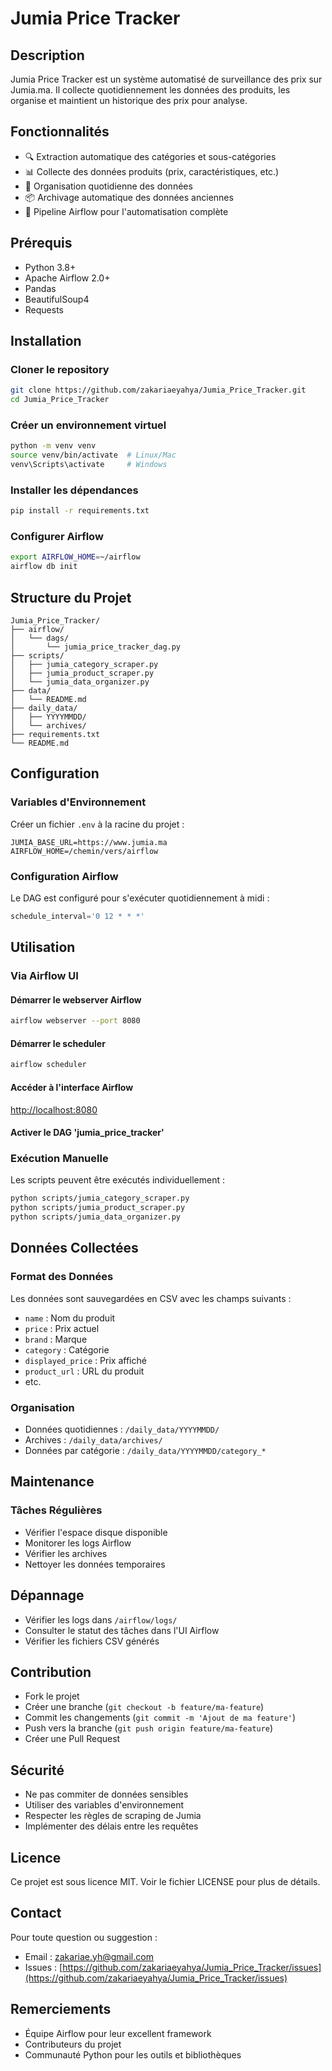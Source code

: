 # Jumia Price Tracker

## Description

Jumia Price Tracker est un système automatisé de surveillance des prix sur Jumia.ma. Il collecte quotidiennement les données des produits, les organise et maintient un historique des prix pour analyse.

## Fonctionnalités

- 🔍 Extraction automatique des catégories et sous-catégories
- 📊 Collecte des données produits (prix, caractéristiques, etc.)
- 📅 Organisation quotidienne des données
- 📦 Archivage automatique des données anciennes
- 🔄 Pipeline Airflow pour l'automatisation complète

## Prérequis

- Python 3.8+
- Apache Airflow 2.0+
- Pandas
- BeautifulSoup4
- Requests

## Installation

### Cloner le repository

```bash
git clone https://github.com/zakariaeyahya/Jumia_Price_Tracker.git
cd Jumia_Price_Tracker
```

### Créer un environnement virtuel

```bash
python -m venv venv
source venv/bin/activate  # Linux/Mac
venv\Scripts\activate     # Windows
```

### Installer les dépendances

```bash
pip install -r requirements.txt
```

### Configurer Airflow

```bash
export AIRFLOW_HOME=~/airflow
airflow db init
```

## Structure du Projet

```
Jumia_Price_Tracker/
├── airflow/
│   └── dags/
│       └── jumia_price_tracker_dag.py
├── scripts/
│   ├── jumia_category_scraper.py
│   ├── jumia_product_scraper.py
│   └── jumia_data_organizer.py
├── data/
│   └── README.md
├── daily_data/
│   ├── YYYYMMDD/
│   └── archives/
├── requirements.txt
└── README.md
```

## Configuration

### Variables d'Environnement

Créer un fichier `.env` à la racine du projet :

```
JUMIA_BASE_URL=https://www.jumia.ma
AIRFLOW_HOME=/chemin/vers/airflow
```

### Configuration Airflow

Le DAG est configuré pour s'exécuter quotidiennement à midi :

```python
schedule_interval='0 12 * * *'
```

## Utilisation

### Via Airflow UI

#### Démarrer le webserver Airflow

```bash
airflow webserver --port 8080
```

#### Démarrer le scheduler

```bash
airflow scheduler
```

#### Accéder à l'interface Airflow

[http://localhost:8080](http://localhost:8080)

#### Activer le DAG 'jumia_price_tracker'

### Exécution Manuelle

Les scripts peuvent être exécutés individuellement :

```bash
python scripts/jumia_category_scraper.py
python scripts/jumia_product_scraper.py
python scripts/jumia_data_organizer.py
```

## Données Collectées

### Format des Données

Les données sont sauvegardées en CSV avec les champs suivants :

- `name` : Nom du produit
- `price` : Prix actuel
- `brand` : Marque
- `category` : Catégorie
- `displayed_price` : Prix affiché
- `product_url` : URL du produit
- etc.

### Organisation

- Données quotidiennes : `/daily_data/YYYYMMDD/`
- Archives : `/daily_data/archives/`
- Données par catégorie : `/daily_data/YYYYMMDD/category_*`

## Maintenance

### Tâches Régulières

- Vérifier l'espace disque disponible
- Monitorer les logs Airflow
- Vérifier les archives
- Nettoyer les données temporaires

## Dépannage

- Vérifier les logs dans `/airflow/logs/`
- Consulter le statut des tâches dans l'UI Airflow
- Vérifier les fichiers CSV générés

## Contribution

- Fork le projet
- Créer une branche (`git checkout -b feature/ma-feature`)
- Commit les changements (`git commit -m 'Ajout de ma feature'`)
- Push vers la branche (`git push origin feature/ma-feature`)
- Créer une Pull Request

## Sécurité

- Ne pas commiter de données sensibles
- Utiliser des variables d'environnement
- Respecter les règles de scraping de Jumia
- Implémenter des délais entre les requêtes

## Licence

Ce projet est sous licence MIT. Voir le fichier LICENSE pour plus de détails.

## Contact

Pour toute question ou suggestion :

- Email : zakariae.yh@gmail.com
- Issues : [https://github.com/zakariaeyahya/Jumia_Price_Tracker/issues](https://github.com/zakariaeyahya/Jumia_Price_Tracker/issues)

## Remerciements

- Équipe Airflow pour leur excellent framework
- Contributeurs du projet
- Communauté Python pour les outils et bibliothèques
